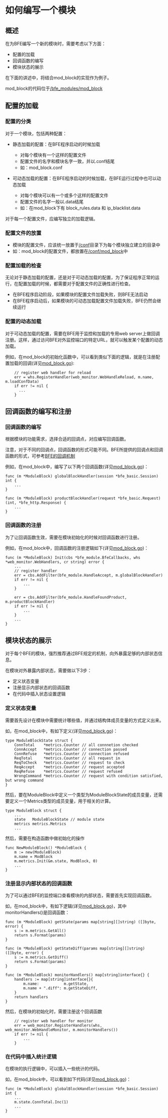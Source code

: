 # 如何编写一个模块

## 概述

在为BFE编写一个新的模块时，需要考虑以下方面：

- 配置的加载
- 回调函数的编写
- 模块状态的展示

在下面的讲述中，将结合mod_block的实现作为例子。

mod_block的代码位于[/bfe_modules/mod_block](https://github.com/bfenetworks/bfe/tree/master/bfe_modules/mod_block)

## 配置的加载

### 配置的分类

对于一个模块，包括两种配置：

- 静态加载的配置：在BFE程序启动的时候加载
    + 对每个模块有一个这样的配置文件
    + 配置文件的名字和模块名字一致，并以.conf结尾
    + 如：mod_block.conf

- 可动态加载的配置：在BFE程序启动的时候加载，在BFE运行过程中也可以动态加载
    + 对每个模块可以有一个或多个这样的配置文件
    + 配置文件的名字一般以.data结尾
    + 如：在mod_block下有 block_rules.data 和 ip_blacklist.data

对于每一个配置文件，应编写独立的加载逻辑。

### 配置文件的放置

- 模块的配置文件，应该统一放置于[/conf](https://github.com/bfenetworks/bfe/tree/master/conf)目录下为每个模块独立建立的目录中
- 如：mod_block的配置文件，都放置在[/conf/mod_block](https://github.com/bfenetworks/bfe/tree/master/conf/mod_block)中


### 配置加载的检查

无论对于静态加载的配置，还是对于可动态加载的配置，为了保证程序正常的运行，在配置加载的时候，都需要对于配置文件的正确性进行检查。

- 在BFE程序启动阶段，如果模块的配置文件加载失败，则BFE无法启动
- 在BFE程序启动后，如果模块的可动态加载配置文件加载失败，BFE仍然会继续运行

### 配置的动态加载

对于可动态加载的配置，需要在BFE用于监控和加载的专用web server上做回调注册。这样，通过访问BFE对外监控端口的特定URL，就可以触发某个配置的动态加载。

例如，在mod_block的初始化函数中，可以看到类似下面的逻辑，就是在注册配置加载的回调(详见[mod_block.go](https://github.com/bfenetworks/bfe/tree/master/bfe_modules/mod_block/mod_block.go)):

```golang
    // register web handler for reload
    err = whs.RegisterHandler(web_monitor.WebHandleReload, m.name, m.loadConfData)
    if err != nil {
      ...
    }
```

## 回调函数的编写和注册

### 回调函数的编写

根据模块的功能需求，选择合适的回调点，对应编写回调函数。

注意，对于不同的回调点，回调函数的形式可能不同。BFE所提供的回调点和回调函数的形式，可参考[BFE的回调机制](./bfe_callback.md)

例如，在mod_block中，编写了以下两个回调函数(详见[mod_block.go](https://github.com/bfenetworks/bfe/tree/master/bfe_modules/mod_block/mod_block.go))：

```golang
func (m *ModuleBlock) globalBlockHandler(session *bfe_basic.Session) int {
    ...
}

func (m *ModuleBlock) productBlockHandler(request *bfe_basic.Request) (int, *bfe_http.Response) {
    ...
}

```

### 回调函数的注册

为了让回调函数生效，需要在模块初始化的时候对回调函数进行注册。

例如，在mod_block中，回调函数的注册逻辑如下(详见[mod_block.go](https://github.com/bfenetworks/bfe/tree/master/bfe_modules/mod_block/mod_block.go))：

```golang
func (m *ModuleBlock) Init(cbs *bfe_module.BfeCallbacks, whs *web_monitor.WebHandlers, cr string) error {
    ...
    // register handler
    err = cbs.AddFilter(bfe_module.HandleAccept, m.globalBlockHandler)
    if err != nil {
        ...
    }
    
    err = cbs.AddFilter(bfe_module.HandleFoundProduct, m.productBlockHandler)
    if err != nil {
        ...
    }
    ...
}
```

## 模块状态的展示

对于每个BFE的模块，强烈推荐通过BFE规定的机制，向外暴露足够的内部状态信息。

在模块对外暴露内部状态，需要做以下3步：

- 定义状态变量
- 注册显示内部状态的回调函数
- 在代码中插入状态设置逻辑

### 定义状态变量

需要首先设计在模块中需要统计哪些值，并通过结构体成员变量的方式定义出来。

如，在mod_block中，有如下定义(详见[mod_block.go](https://github.com/bfenetworks/bfe/tree/master/bfe_modules/mod_block/mod_block.go))：

```golang
type ModuleBlockState struct {
    ConnTotal    *metrics.Counter // all connnetion checked
    ConnAccept   *metrics.Counter // connection passed
    ConnRefuse   *metrics.Counter // connection refused
    ReqTotal     *metrics.Counter // all request in
    ReqToCheck   *metrics.Counter // request to check
    ReqAccept    *metrics.Counter // request accepted
    ReqRefuse    *metrics.Counter // request refused
    WrongCommand *metrics.Counter // request with condition satisfied, but wrong command
}
```

然后，要在ModuleBlock中定义一个类型为ModuleBlockState的成员变量，还需要定义一个Metrics类型的成员变量，用于相关的计算。

```golang
type ModuleBlock struct {
    ...
    state   ModuleBlockState // module state
    metrics metrics.Metrics
    ...
```

然后，需要在构造函数中做初始化的操作

```golang
func NewModuleBlock() *ModuleBlock {
    m := new(ModuleBlock)
    m.name = ModBlock
    m.metrics.Init(&m.state, ModBlock, 0)
    ...
}
```

### 注册显示内部状态的回调函数

为了可以通过BFE的监控端口查看模块的内部状态，需要首先实现回调函数。

如，在mod_block中，有如下逻辑(详见[mod_block.go](https://github.com/bfenetworks/bfe/tree/master/bfe_modules/mod_block/mod_block.go))，其中monitorHandlers()是回调函数：

```golang
func (m *ModuleBlock) getState(params map[string][]string) ([]byte, error) {
    s := m.metrics.GetAll()
    return s.Format(params)
}

func (m *ModuleBlock) getStateDiff(params map[string][]string) ([]byte, error) {
    s := m.metrics.GetDiff()
    return s.Format(params)
}

func (m *ModuleBlock) monitorHandlers() map[string]interface{} {
    handlers := map[string]interface{}{
        m.name:           m.getState,
        m.name + ".diff": m.getStateDiff,
    }
    return handlers
}
```

然后，在模块的初始化时，需要注册这个回调函数

```golang
    // register web handler for monitor
    err = web_monitor.RegisterHandlers(whs, web_monitor.WebHandleMonitor, m.monitorHandlers())
    if err != nil {
        ...
    }
```

### 在代码中插入统计逻辑

在模块的执行逻辑中，可以插入一些统计的代码。

如，在mod_block中，可以看到如下代码(详见[mod_block.go](https://github.com/bfenetworks/bfe/tree/master/bfe_modules/mod_block/mod_block.go))：

```golang
func (m *ModuleBlock) globalBlockHandler(session *bfe_basic.Session) int {
    ...
    m.state.ConnTotal.Inc(1)
    ...
}
```
